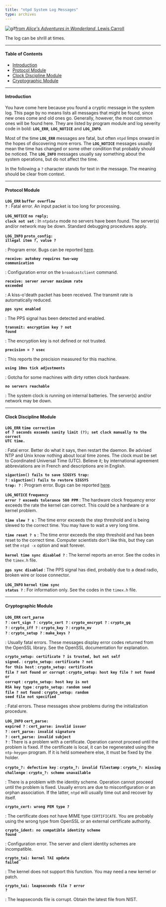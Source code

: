 ```yaml
---
title: "ntpd System Log Messages"
type: archives
---
```


![gif](/documentation/pic/flatheads.gif)[from _Alice's Adventures in Wonderland_, Lewis Carroll](/reflib/pictures/)

The log can be shrill at times.

* * *

#### Table of Contents

*   [Introduction](/documentation/4.2.8-series/msyslog/#introduction)
*   [Protocol Module](/documentation/4.2.8-series/msyslog/#protocol-module)
*   [Clock Discipline Module](/documentation/4.2.8-series/msyslog/#clock-discipline-module)
*   [Cryptographic Module](/documentation/4.2.8-series/msyslog/#cryptographic-module)

* * *

#### Introduction

You have come here because you found a cryptic message in the system log. This page by no means lists all messages that might be found, since new ones come and old ones go. Generally, however, the most common ones will be found here. They are listed by program module and log severity code in bold: <code>**LOG_ERR**</code>, <code>**LOG_NOTICE**</code> and <code>**LOG_INFO**</code>.

Most of the time <code>**LOG_ERR**</code> messages are fatal, but often <code>ntpd</code> limps onward in the hopes of discovering more errors. The <code>**LOG_NOTICE**</code> messages usually mean the time has changed or some other condition that probably should be noticed. The <code>**LOG_INFO**</code> messages usually say something about the system operations, but do not affect the time.

In the following a <code>?</code> character stands for text in the message. The meaning should be clear from context.

* * *

#### Protocol Module

<code>**LOG_ERR**</code>
<code>**buffer overflow ?**</code>
: Fatal error. An input packet is too long for processing.

<code>**LOG_NOTICE**</code>
<code>**no reply; clock not set**</code>
: In <code>ntpdate</code> mode no servers have been found. The server(s) and/or network may be down. Standard debugging procedures apply.

<code>**LOG_INFO**</code>
<code>**proto_config: illegal item ?, value ?**</code>

: Program error. Bugs can be reported [here](/documentation/4.2.8-series/bugs/).

<code>**receive: autokey requires two-way communication**</code>

: Configuration error on the <code>broadcastclient</code> command.

<code>**receive: server _server_ maximum rate exceeded**</code>

: A kiss-o'death packet has been received. The transmit rate is automatically reduced.

<code>**pps sync enabled**</code>

: The PPS signal has been detected and enabled.

<code>**transmit: encryption key ? not found**</code>

: The encryption key is not defined or not trusted.

<code>**precision = ? usec**</code>

: This reports the precision measured for this machine.

<code>**using 10ms tick adjustments**</code>

: Gotcha for some machines with dirty rotten clock hardware.

<code>**no servers reachable**</code>

: The system clock is running on internal batteries. The server(s) and/or network may be down.

* * *

#### Clock Discipline Module

<code>**LOG_ERR**</code>
<code>**time correction of ? seconds exceeds sanity limit (?); set clock manually to the correct UTC time.**</code>

: Fatal error. Better do what it says, then restart the daemon. Be advised NTP and Unix know nothing about local time zones. The clock must be set to Coordinated Universal Time (UTC). Believe it; by international agreement abbreviations are in French and descriptions are in English.

<code>**sigaction() fails to save SIGSYS trap: ?**</code>
: <code>**sigaction() fails to restore SIGSYS trap: ?**</code>
: Program error. Bugs can be reported [here](/documentation/4.2.8-series/bugs/).

<code>**LOG_NOTICE**</code>
<code>**frequency error ? exceeds tolerance 500 PPM**</code>
: The hardware clock frequency error exceeds the rate the kernel can correct. This could be a hardware or a kernel problem.

<code>**time slew ? s**</code>
: The time error exceeds the step threshold and is being slewed to the correct time. You may have to wait a very long time.

<code>**time reset ? s**</code>
: The time error exceeds the step threshold and has been reset to the correct time. Computer scientists don't like this, but they can set the <code>ntpd -x</code> option and wait forever.

<code>**kernel time sync disabled ?**</code>
: The kernel reports an error. See the codes in the <code>timex.h</code> file.

<code>**pps sync disabled**</code>
: The PPS signal has died, probably due to a dead radio, broken wire or loose connector.

<code>**LOG_INFO**</code>
<code>**kernel time sync status ?**</code>
: For information only. See the codes in the <code>timex.h</code> file.

* * *

#### Cryptographic Module

<code>**LOG_ERR**</code>
<code>**cert_parse ?**</code>
: <code>**cert_sign ?**</code>
: <code>**crypto_cert ?**</code>
: <code>**crypto_encrypt ?**</code>
: <code>**crypto_gq ?**</code>
: <code>**crypto_iff ?**</code>
: <code>**crypto_key ?**</code>
: <code>**crypto_mv ?**</code>
: <code>**crypto_setup ?**</code>
: <code>**make_keys ?**</code>

: Usually fatal errors. These messages display error codes returned from the OpenSSL library. See the OpenSSL documentation for explanation.

<code>**crypto_setup: certificate ? is trusted, but not self signed.**</code>
: <code>**crypto_setup: certificate ? not for this host**</code>
: <code>**crypto_setup: certificate file ? not found or corrupt**</code>
: <code>**crypto_setup: host key file ? not found or corrupt**</code>
: <code>**crypto_setup: host key is not RSA key type**</code>
: <code>**crypto_setup: random seed file ? not found**</code>
: <code>**crypto_setup: random seed file not specified**</code>

: Fatal errors. These messages show problems during the initialization procedure.

<code>**LOG_INFO**</code>
<code>**cert_parse: expired ?**</code>
: <code>**cert_parse: invalid issuer ?**</code>
: <code>**cert_parse: invalid signature ?**</code>
: <code>**cert_parse: invalid subject ?**</code>
: There is a problem with a certificate. Operation cannot proceed until the problem is fixed. If the certificate is local, it can be regenerated using the <code>ntp-keygen</code> program. If it is held somewhere else, it must be fixed by the holder.

<code>**crypto\_?: defective key**</code>
: <code>**crypto\_?: invalid filestamp**</code>
: <code>**crypto\_?: missing challenge**</code>
: <code>**crypto\_?: scheme unavailable**</code>

: There is a problem with the identity scheme. Operation cannot proceed until the problem is fixed. Usually errors are due to misconfiguration or an orphan association. If the latter, <code>ntpd</code> will usually time out and recover by itself.

<code>**crypto_cert: wrong PEM type ?**</code>

: The certificate does not have MIME type <code>CERTIFICATE</code>. You are probably using the wrong type from OpenSSL or an external certificate authority.

<code>**crypto_ident: no compatible identity scheme found**</code>

: Configuration error. The server and client identity schemes are incompatible.

<code>**crypto_tai: kernel TAI update failed**</code>

: The kernel does not support this function. You may need a new kernel or patch.

<code>**crypto_tai: leapseconds file ? error ?**</code>

: The leapseconds file is corrupt. Obtain the latest file from NIST.